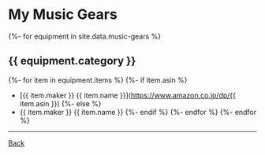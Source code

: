 # My Music Gears
{%- for equipment in site.data.music-gears %}
## {{ equipment.category }}
{%- for item in equipment.items %}
{%- if item.asin %}
- [{{ item.maker }} {{ item.name }}](https://www.amazon.co.jp/dp/{{ item.asin }})
{%- else %}
- {{ item.maker }} {{ item.name }}
{%- endif %}
{%- endfor %}
{%- endfor %}

---

[Back](/)
